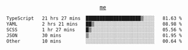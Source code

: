 <p align="center">
  <samp>
    <a href="https://yiwwhl.com">me</a>
  </samp>
</p>

<!--START_SECTION:waka-->

```txt
TypeScript   21 hrs 27 mins  ████████████████████▒░░░░   81.63 %
YAML         2 hrs 21 mins   ██▒░░░░░░░░░░░░░░░░░░░░░░   08.98 %
SCSS         1 hr 27 mins    █▒░░░░░░░░░░░░░░░░░░░░░░░   05.56 %
JSON         30 mins         ▒░░░░░░░░░░░░░░░░░░░░░░░░   01.95 %
Other        10 mins         ░░░░░░░░░░░░░░░░░░░░░░░░░   00.64 %
```

<!--END_SECTION:waka-->
